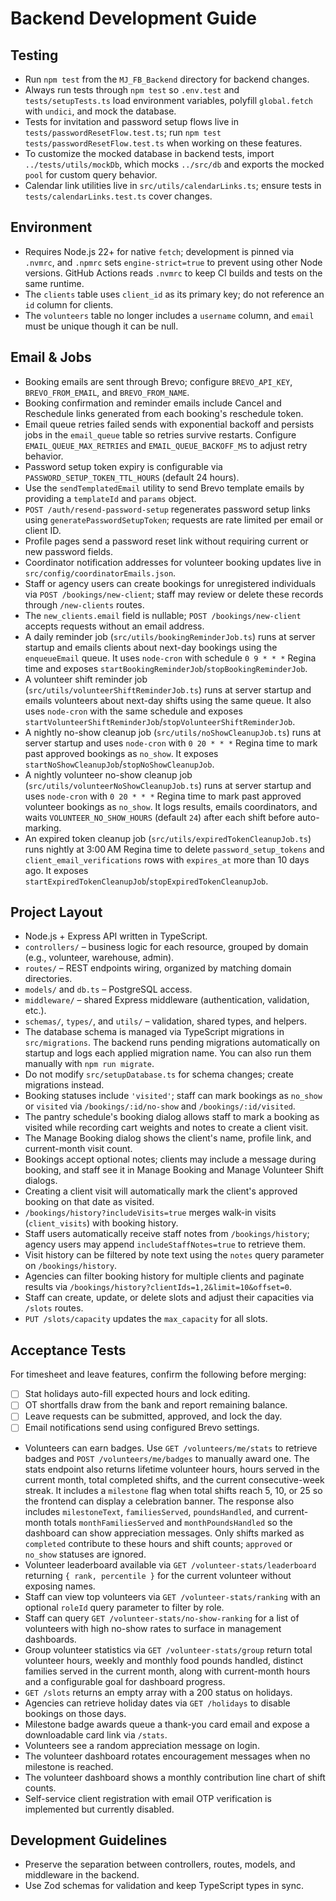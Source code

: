 # Backend Development Guide

## Testing

- Run `npm test` from the `MJ_FB_Backend` directory for backend changes.
- Always run tests through `npm test` so `.env.test` and `tests/setupTests.ts` load environment variables, polyfill `global.fetch` with `undici`, and mock the database.
- Tests for invitation and password setup flows live in `tests/passwordResetFlow.test.ts`; run `npm test tests/passwordResetFlow.test.ts` when working on these features.
- To customize the mocked database in backend tests, import `../tests/utils/mockDb`, which mocks `../src/db` and exports the mocked `pool` for custom query behavior.
- Calendar link utilities live in `src/utils/calendarLinks.ts`; ensure tests in `tests/calendarLinks.test.ts` cover changes.


## Environment

- Requires Node.js 22+ for native `fetch`; development is pinned via `.nvmrc`, and `.npmrc` sets `engine-strict=true` to prevent using other Node versions. GitHub Actions reads `.nvmrc` to keep CI builds and tests on the same runtime.
- The `clients` table uses `client_id` as its primary key; do not reference an `id` column for clients.
- The `volunteers` table no longer includes a `username` column, and `email` must be unique though it can be null.

## Email & Jobs

- Booking emails are sent through Brevo; configure `BREVO_API_KEY`, `BREVO_FROM_EMAIL`, and `BREVO_FROM_NAME`.
- Booking confirmation and reminder emails include Cancel and Reschedule links generated from each booking's reschedule token.
- Email queue retries failed sends with exponential backoff and persists jobs in the `email_queue` table so retries survive restarts. Configure `EMAIL_QUEUE_MAX_RETRIES` and `EMAIL_QUEUE_BACKOFF_MS` to adjust retry behavior.
- Password setup token expiry is configurable via `PASSWORD_SETUP_TOKEN_TTL_HOURS` (default 24 hours).
- Use the `sendTemplatedEmail` utility to send Brevo template emails by providing a `templateId` and `params` object.
- `POST /auth/resend-password-setup` regenerates password setup links using `generatePasswordSetupToken`; requests are rate limited per email or client ID.
- Profile pages send a password reset link without requiring current or new password fields.
- Coordinator notification addresses for volunteer booking updates live in `src/config/coordinatorEmails.json`.
- Staff or agency users can create bookings for unregistered individuals via `POST /bookings/new-client`; staff may review or delete these records through `/new-clients` routes.
- The `new_clients.email` field is nullable; `POST /bookings/new-client` accepts requests without an email address.
- A daily reminder job (`src/utils/bookingReminderJob.ts`) runs at server startup and emails clients about next-day bookings using the `enqueueEmail` queue. It uses `node-cron` with schedule `0 9 * * *` Regina time and exposes `startBookingReminderJob`/`stopBookingReminderJob`.
- A volunteer shift reminder job (`src/utils/volunteerShiftReminderJob.ts`) runs at server startup and emails volunteers about next-day shifts using the same queue. It also uses `node-cron` with the same schedule and exposes `startVolunteerShiftReminderJob`/`stopVolunteerShiftReminderJob`.
- A nightly no-show cleanup job (`src/utils/noShowCleanupJob.ts`) runs at server startup and uses `node-cron` with `0 20 * * *` Regina time to mark past approved bookings as `no_show`. It exposes `startNoShowCleanupJob`/`stopNoShowCleanupJob`.
- A nightly volunteer no-show cleanup job (`src/utils/volunteerNoShowCleanupJob.ts`) runs at server startup and uses `node-cron` with `0 20 * * *` Regina time to mark past approved volunteer bookings as `no_show`. It logs results, emails coordinators, and waits `VOLUNTEER_NO_SHOW_HOURS` (default `24`) after each shift before auto-marking.
- An expired token cleanup job (`src/utils/expiredTokenCleanupJob.ts`) runs nightly at 3:00 AM Regina time to delete `password_setup_tokens` and `client_email_verifications` rows with `expires_at` more than 10 days ago. It exposes `startExpiredTokenCleanupJob`/`stopExpiredTokenCleanupJob`.

## Project Layout

- Node.js + Express API written in TypeScript.
- `controllers/` – business logic for each resource, grouped by domain (e.g., volunteer, warehouse, admin).
- `routes/` – REST endpoints wiring, organized by matching domain directories.
- `models/` and `db.ts` – PostgreSQL access.
- `middleware/` – shared Express middleware (authentication, validation, etc.).
- `schemas/`, `types/`, and `utils/` – validation, shared types, and helpers.
- The database schema is managed via TypeScript migrations in `src/migrations`. The backend runs pending migrations automatically on startup and logs each applied migration name. You can also run them manually with `npm run migrate`.
- Do not modify `src/setupDatabase.ts` for schema changes; create migrations instead.
- Booking statuses include `'visited'`; staff can mark bookings as `no_show` or `visited` via `/bookings/:id/no-show` and `/bookings/:id/visited`.
- The pantry schedule's booking dialog allows staff to mark a booking as visited while recording cart weights and notes to create a client visit.
- The Manage Booking dialog shows the client's name, profile link, and current-month visit count.
- Bookings accept optional notes; clients may include a message during booking, and staff see it in Manage Booking and Manage Volunteer Shift dialogs.
- Creating a client visit will automatically mark the client's approved booking on that date as visited.
- `/bookings/history?includeVisits=true` merges walk-in visits (`client_visits`) with booking history.
- Staff users automatically receive staff notes from `/bookings/history`; agency users may append `includeStaffNotes=true` to retrieve them.
- Visit history can be filtered by note text using the `notes` query parameter on `/bookings/history`.
- Agencies can filter booking history for multiple clients and paginate results via `/bookings/history?clientIds=1,2&limit=10&offset=0`.
- Staff can create, update, or delete slots and adjust their capacities via `/slots` routes.
- `PUT /slots/capacity` updates the `max_capacity` for all slots.

## Acceptance Tests

For timesheet and leave features, confirm the following before merging:

- [ ] Stat holidays auto-fill expected hours and lock editing.
- [ ] OT shortfalls draw from the bank and report remaining balance.
- [ ] Leave requests can be submitted, approved, and lock the day.
- [ ] Email notifications send using configured Brevo settings.

- Volunteers can earn badges. Use `GET /volunteers/me/stats` to retrieve badges and `POST /volunteers/me/badges` to manually award one. The stats endpoint also returns lifetime volunteer hours, hours served in the current month, total completed shifts, and the current consecutive-week streak. It includes a `milestone` flag when total shifts reach 5, 10, or 25 so the frontend can display a celebration banner. The response also includes `milestoneText`, `familiesServed`, `poundsHandled`, and current-month totals `monthFamiliesServed` and `monthPoundsHandled` so the dashboard can show appreciation messages. Only shifts marked as `completed` contribute to these hours and shift counts; `approved` or `no_show` statuses are ignored.
- Volunteer leaderboard available via `GET /volunteer-stats/leaderboard` returning `{ rank, percentile }` for the current volunteer without exposing names.
- Staff can view top volunteers via `GET /volunteer-stats/ranking` with an optional `roleId` query parameter to filter by role.
- Staff can query `GET /volunteer-stats/no-show-ranking` for a list of volunteers with high no-show rates to surface in management dashboards.
- Group volunteer statistics via `GET /volunteer-stats/group` return total volunteer hours, weekly and monthly food pounds handled, distinct families served in the current month, along with current-month hours and a configurable goal for dashboard progress.
- `GET /slots` returns an empty array with a 200 status on holidays.
- Agencies can retrieve holiday dates via `GET /holidays` to disable bookings on those days.
- Milestone badge awards queue a thank-you card email and expose a downloadable card link via `/stats`.
- Volunteers see a random appreciation message on login.
- The volunteer dashboard rotates encouragement messages when no milestone is reached.
- The volunteer dashboard shows a monthly contribution line chart of shift counts.
- Self-service client registration with email OTP verification is implemented but currently disabled.

## Development Guidelines

- Preserve the separation between controllers, routes, models, and middleware in the backend.
- Use Zod schemas for validation and keep TypeScript types in sync.
